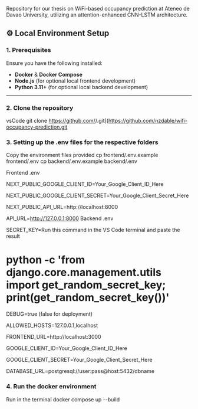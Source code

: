 Repository for our thesis on WiFi-based occupancy prediction at Ateneo de Davao University, utilizing an attention-enhanced CNN-LSTM architecture.

## ⚙️ Local Environment Setup

### 1. Prerequisites
Ensure you have the following installed:
- **Docker** & **Docker Compose**
- **Node.js** (for optional local frontend development)
- **Python 3.11+** (for optional local backend development)

---

### 2. Clone the repository
vsCode
git clone https://github.com/<your-username>/<your-repo>.git](https://github.com/nzdable/wifi-occupancy-prediction.git

### 3. Setting up the .env files for the respective folders

Copy the environment files provided
cp frontend/.env.example frontend/.env
cp backend/.env.example backend/.env

Frontend .env

NEXT_PUBLIC_GOOGLE_CLIENT_ID=Your_Google_Client_ID_Here

NEXT_PUBLIC_GOOGLE_CLIENT_SECRET=Your_Google_Client_Secret_Here

NEXT_PUBLIC_API_URL=http://localhost:8000

API_URL=http://127.0.0.1:8000
Backend .env

SECRET_KEY=Run this command in the VS Code terminal and paste the result
# python -c 'from django.core.management.utils import get_random_secret_key; print(get_random_secret_key())'

DEBUG=true (false for deployment)

ALLOWED_HOSTS=127.0.0.1,localhost

FRONTEND_URL=http://localhost:3000

GOOGLE_CLIENT_ID=Your_Google_Client_ID_Here

GOOGLE_CLIENT_SECRET=Your_Google_Client_Secret_Here

DATABASE_URL=postgresql://user:pass@host:5432/dbname

### 4. Run the docker environment
Run in the terminal
docker compose up --build
